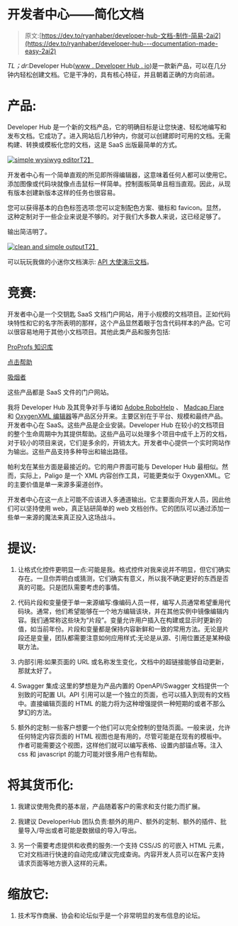 # 开发者中心——简化文档

> 原文:[https://dev.to/ryanhaber/developer-hub-文档-制作-简易-2ai2](https://dev.to/ryanhaber/developer-hub---documentation-made-easy-2ai2)

*TL；dr*:Developer Hub([www . Developer Hub . io](https://www.developerhub.io))是一款新产品，可以在几分钟内轻松创建文档。它是干净的，具有核心特征，并且朝着正确的方向前进。

# 产品:

Developer Hub 是一个新的文档产品，它的明确目标是让您快速、轻松地编写和发布文档。它成功了。进入网站后几秒钟内，你就可以创建即时可用的文档。无需构建、转换或模板化您的文档，这是 SaaS 出版最简单的方式。

[![simple wysiwyg editor](../Images/1ca5db1ad8f7862478bfd973ac4ca6ef.png)T2】](https://res.cloudinary.com/practicaldev/image/fetch/s--DPnQYPQw--/c_limit%2Cf_auto%2Cfl_progressive%2Cq_auto%2Cw_880/https://s3.amazonaws.com/ryanhaber/productbrief/content/images/developerhub-wysiwyg.png)

开发者中心有一个简单直观的所见即所得编辑器，这意味着任何人都可以使用它。添加图像或代码块就像点击鼠标一样简单。控制面板简单且相当直观。因此，从现有版本创建新版本这样的任务也很容易。

您可以获得基本的白色标签选项:您可以定制配色方案、徽标和 favicon。显然，这种定制对于一些企业来说是不够的。对于我们大多数人来说，这已经足够了。

输出简洁明了。

[![clean and simple output](../Images/b03a0dbd6f7f58892ee98c5de9a4dc1b.png)T2】](https://res.cloudinary.com/practicaldev/image/fetch/s--kjSgT1X0--/c_limit%2Cf_auto%2Cfl_progressive%2Cq_auto%2Cw_880/https://s3.amazonaws.com/ryanhaber/productbrief/content/images/developerhub-output-page.png)

可以玩玩我做的小迷你文档演示: [API 大使演示文档](https://api-ambassador.developerhub.io/v1.1/api-ambassador/getting-started)。

# 竞赛:

开发者中心是一个交钥匙 SaaS 文档门户网站，用于小规模的文档项目。正如代码块特性和它的名字所表明的那样，这个产品显然着眼于包含代码样本的产品。它可以很容易地用于其他小文档项目。其他此类产品和服务包括:

[ProProfs 知识库](https://www.proprofs.com/knowledgebase/)

[点击帮助](https://clickhelp.com/)

[吸烟者](https://paligo.net/)

这些产品都是 SaaS 文件的门户网站。

我将 Developer Hub 及其竞争对手与诸如 [Adobe RoboHelp](https://www.adobe.com/products/robohelp.html) 、 [Madcap Flare](https://www.madcapsoftware.com/products/flare/) 和 [OxygenXML 编辑器](https://www.oxygenxml.com/doc/versions/20.1/ug-editor/)等产品区分开来。主要区别在于平台、规模和最终产品。开发者中心在 SaaS。这些产品是企业安装。Developer Hub 在较小的文档项目的整个生命周期中为其提供帮助。这些产品可以处理多个项目中成千上万的文档，对于较小的项目来说，它们是多余的，开销太大。开发者中心提供一个实时网站作为输出。这些产品支持多种导出和输出路径。

帕利戈在某些方面是最接近的。它的用户界面可能与 Developer Hub 最相似。然而，实际上，Paligo 是一个 XML 内容创作工具，可能更类似于 OxygenXML。它的主要价值是单一来源多渠道创作。

开发者中心在这一点上可能不应该进入多通道输出。它主要面向开发人员，因此他们可以坚持使用 web，真正钻研简单的 web 文档创作。它的团队可以通过添加一些单一来源的魔法来真正投入这场战斗。

# 提议:

1.  让格式化控件更明显一点:可能是我。格式控件对我来说并不明显，但它们确实存在。一旦你弄明白或猜测，它们确实有意义，所以我不确定更好的东西是否真的可能。只是团队需要考虑的事情。

2.  代码片段和变量便于单一来源编写:像编码人员一样，编写人员通常希望重用代码块。通常，他们希望能够在一个地方编辑该块，并在其他实例中镜像编辑内容。我们通常称这些块为“片段”。变量允许用户插入在构建或显示时更新的值，如当前年份。片段和变量都是保持内容新鲜和一致的常用方法。无论是片段还是变量，团队都需要注意如何应用样式:无论是从源、引用位置还是某种级联方法。

3.  内部引用:如果页面的 URL 或名称发生变化，文档中的超链接能够自动更新，那就太好了。

4.  Swagger 集成:这里的梦想是为产品内置的 OpenAPI/Swagger 文档提供一个别致的可配置 UI。API 引用可以是一个独立的页面，也可以插入到现有的文档中。直接编辑页面的 HTML 的能力将为这种增强提供一种短期的或者不那么梦幻的方法。

5.  额外的定制:一些客户想要一个他们可以完全控制的登陆页面。一般来说，允许任何特定内容页面的 HTML 视图也是有用的，尽管可能是在现有的模板中。作者可能需要这个视图，这样他们就可以编写表格、设置内部锚点等。注入 css 和 javascript 的能力可能对很多用户也有帮助。

# 将其货币化:

1.  我建议使用免费的基本层，产品随着客户的需求和支付能力而扩展。

2.  我建议 DeveloperHub 团队负责:额外的用户、额外的定制、额外的插件、批量导入/导出或者可能是数据级的导入/导出。

3.  另一个需要考虑提供和收费的服务:一个支持 CSS/JS 的可嵌入 HTML 元素，它对文档进行快速的自动完成/建议完成查询。内容开发人员可以在客户支持请求页面等地方嵌入这样的元素。

# 缩放它:

1.  技术写作商展、协会和论坛似乎是一个非常明显的发布信息的论坛。